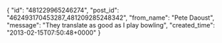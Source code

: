  {
   "id": "481229965246274",
   "post_id": "462493170453287_481209285248342",
   "from_name": "Pete Daoust",
   "message": "They translate as good as I play bowling",
   "created_time": "2013-02-15T07:50:48+0000"
 }
